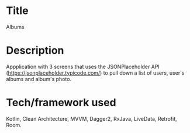 # Title
Albums

# Description
Appplication with 3 screens that uses the JSONPlaceholder API (https://jsonplaceholder.typicode.com/) to pull down a list of users, user's albums and album's photo.

# Tech/framework used
Kotlin, Clean Architecture, MVVM, Dagger2, RxJava, LiveData, Retrofit, Room.

